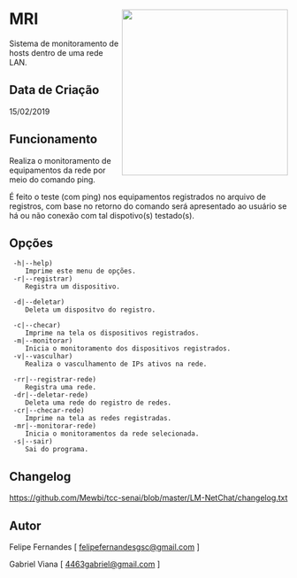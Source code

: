 # MRI <img src='https://i.imgur.com/2uUwdD3.png' align='right' height='300'>
Sistema de monitoramento de hosts dentro de uma rede LAN.

## Data de Criação
15/02/2019

## Funcionamento
 Realiza o monitoramento de equipamentos da rede por meio do comando ping.
 
 É feito o teste (com ping) nos equipamentos registrados no arquivo de
 registros, com base no retorno do comando será apresentado ao usuário se
 há ou não conexão com tal dispotivo(s) testado(s).
   
## Opções
```
 -h|--help)
	Imprime este menu de opções.
 -r|--registrar)
 	Registra um dispositivo.
  
 -d|--deletar)
 	Deleta um dispositvo do registro.
	
 -c|--checar)
	Imprime na tela os dispositivos registrados.
 -m|--monitorar)
 	Inicia o monitoramento dos dispositivos registrados.
 -v|--vasculhar)
 	Realiza o vasculhamento de IPs ativos na rede.
	
 -rr|--registrar-rede)
 	Registra uma rede.
 -dr|--deletar-rede)
 	Deleta uma rede do registro de redes.
 -cr|--checar-rede)
 	Imprime na tela as redes registradas.
 -mr|--monitorar-rede)
 	Inicia o monitoramentos da rede selecionada.
 -s|--sair)
	Sai do programa.
```

## Changelog
https://github.com/Mewbi/tcc-senai/blob/master/LM-NetChat/changelog.txt

## Autor
Felipe Fernandes [ felipefernandesgsc@gmail.com ]

Gabriel Viana [ 4463gabriel@gmail.com ]


